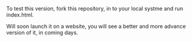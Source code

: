 To test this version, 
fork this repository, in to your local systme and run index.html.

Will soon launch it on a website, you will see a better and more advance version of it, in coming days.
